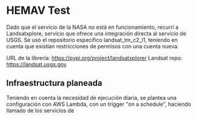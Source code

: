 # HEMAV Test

Dado que el servicio de la NASA no está en funcionamiento, recurrí a Landsatxplore, servicio que ofrece una integración
directa al servicio de USGS. Se usó el repositorio específico landsat_tm_c2_l1, teniendo en cuenta que existían
restricciones de permisos con una cuenta nueva.

URL de la librería: https://pypi.org/project/landsatxplorer
Landsat repo: https://landsat.usgs.gov

## Infraestructura planeada

Teniendo en cuenta la necesidad de ejecución diaria, se plantea una configuración con AWS Lambda, con un trigger "on a 
schedule", haciendo llamado de los servicios de 